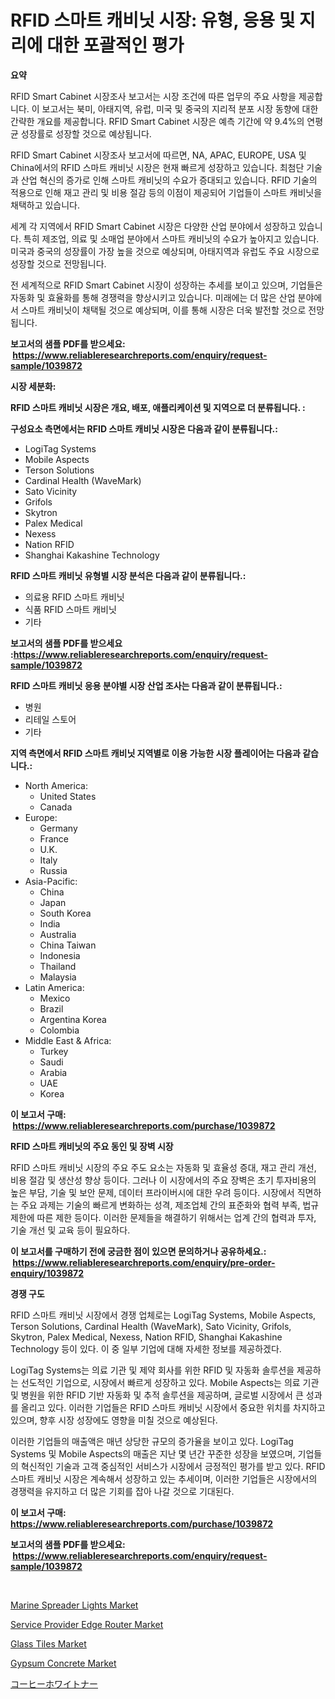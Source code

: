 <p><h1>RFID 스마트 캐비닛 시장: 유형, 응용 및 지리에 대한 포괄적인 평가</h1></p><p><strong>요약</strong></p>
<p><p>RFID Smart Cabinet 시장조사 보고서는 시장 조건에 따른 업무의 주요 사항을 제공합니다. 이 보고서는 북미, 아태지역, 유럽, 미국 및 중국의 지리적 분포 시장 동향에 대한 간략한 개요를 제공합니다. RFID Smart Cabinet 시장은 예측 기간에 약 9.4%의 연평균 성장률로 성장할 것으로 예상됩니다.</p><p>RFID Smart Cabinet 시장조사 보고서에 따르면, NA, APAC, EUROPE, USA 및 China에서의 RFID 스마트 캐비닛 시장은 현재 빠르게 성장하고 있습니다. 최첨단 기술과 산업 혁신의 증가로 인해 스마트 캐비닛의 수요가 증대되고 있습니다. RFID 기술의 적용으로 인해 재고 관리 및 비용 절감 등의 이점이 제공되어 기업들이 스마트 캐비닛을 채택하고 있습니다.</p><p>세계 각 지역에서 RFID Smart Cabinet 시장은 다양한 산업 분야에서 성장하고 있습니다. 특히 제조업, 의료 및 소매업 분야에서 스마트 캐비닛의 수요가 높아지고 있습니다. 미국과 중국의 성장률이 가장 높을 것으로 예상되며, 아태지역과 유럽도 주요 시장으로 성장할 것으로 전망됩니다.</p><p>전 세계적으로 RFID Smart Cabinet 시장이 성장하는 추세를 보이고 있으며, 기업들은 자동화 및 효율화를 통해 경쟁력을 향상시키고 있습니다. 미래에는 더 많은 산업 분야에서 스마트 캐비닛이 채택될 것으로 예상되며, 이를 통해 시장은 더욱 발전할 것으로 전망됩니다.</p></p>
<p><strong>보고서의 샘플 PDF를 받으세요: &nbsp;<a href="https://www.reliableresearchreports.com/enquiry/request-sample/1039872">https://www.reliableresearchreports.com/enquiry/request-sample/1039872</a></strong></p>
<p><strong>시장 세분화:</strong></p>
<p><strong> RFID 스마트 캐비닛 시장은 개요, 배포, 애플리케이션 및 지역으로 더 분류됩니다. :</strong></p>
<p><strong>구성요소 측면에서는 RFID 스마트 캐비닛 시장은 다음과 같이 분류됩니다.:</strong></p>
<p><ul><li>LogiTag Systems</li><li>Mobile Aspects</li><li>Terson Solutions</li><li>Cardinal Health (WaveMark)</li><li>Sato Vicinity</li><li>Grifols</li><li>Skytron</li><li>Palex Medical</li><li>Nexess</li><li>Nation RFID</li><li>Shanghai Kakashine Technology</li></ul></p>
<p><strong> RFID 스마트 캐비닛 유형별 시장 분석은 다음과 같이 분류됩니다.:</strong></p>
<p><ul><li>의료용 RFID 스마트 캐비닛</li><li>식품 RFID 스마트 캐비닛</li><li>기타</li></ul></p>
<p><strong>보고서의 샘플 PDF를 받으세요 :<a href="https://www.reliableresearchreports.com/enquiry/request-sample/1039872">https://www.reliableresearchreports.com/enquiry/request-sample/1039872</a></strong></p>
<p><strong> RFID 스마트 캐비닛 응용 분야별 시장 산업 조사는 다음과 같이 분류됩니다.:</strong></p>
<p><ul><li>병원</li><li>리테일 스토어</li><li>기타</li></ul></p>
<p><strong>지역 측면에서 RFID 스마트 캐비닛 지역별로 이용 가능한 시장 플레이어는 다음과 같습니다.:</strong></p>
<p><ul>
    <li>
        North America:
        <ul>
            <li>United States</li>
            <li>Canada</li>
        </ul>
    </li>
    <li>
        Europe:
        <ul>
            <li>Germany</li>
            <li>France</li>
            <li>U.K.</li>
            <li>Italy</li>
            <li>Russia</li>
        </ul>
    </li>
    <li>
        Asia-Pacific:
        <ul>
            <li>China</li>
            <li>Japan</li>
            <li>South Korea</li>
            <li>India</li>
            <li>Australia</li>
            <li>China Taiwan</li>
            <li>Indonesia</li>
            <li>Thailand</li>
            <li>Malaysia</li>
        </ul>
    </li>
    <li>
        Latin America:
        <ul>
            <li>Mexico</li>
            <li>Brazil</li>
            <li>Argentina Korea</li>
            <li>Colombia</li>
        </ul>
    </li>
    <li>
        Middle East & Africa:
        <ul>
            <li>Turkey</li>
            <li>Saudi</li>
            <li>Arabia</li>
            <li>UAE</li>
            <li>Korea</li>
        </ul>
    </li>
    </ul></p>
<p><strong>이 보고서 구매: &nbsp;<a href="https://www.reliableresearchreports.com/purchase/1039872">https://www.reliableresearchreports.com/purchase/1039872</a></strong></p>
<p><strong>RFID 스마트 캐비닛의 주요 동인 및 장벽 시장</strong></p>
<p><p>RFID 스마트 캐비닛 시장의 주요 주도 요소는 자동화 및 효율성 증대, 재고 관리 개선, 비용 절감 및 생산성 향상 등이다. 그러나 이 시장에서의 주요 장벽은 초기 투자비용의 높은 부담, 기술 및 보안 문제, 데이터 프라이버시에 대한 우려 등이다. 시장에서 직면하는 주요 과제는 기술의 빠르게 변화하는 성격, 제조업체 간의 표준화와 협력 부족, 법규 제한에 따른 제한 등이다. 이러한 문제들을 해결하기 위해서는 업계 간의 협력과 투자, 기술 개선 및 교육 등이 필요하다.</p></p>
<p><strong>이 보고서를 구매하기 전에 궁금한 점이 있으면 문의하거나 공유하세요.: &nbsp;<a href="https://www.reliableresearchreports.com/enquiry/pre-order-enquiry/1039872">https://www.reliableresearchreports.com/enquiry/pre-order-enquiry/1039872</a></strong></p>
<p><strong>경쟁 구도</strong></p>
<p><p>RFID 스마트 캐비닛 시장에서 경쟁 업체로는 LogiTag Systems, Mobile Aspects, Terson Solutions, Cardinal Health (WaveMark), Sato Vicinity, Grifols, Skytron, Palex Medical, Nexess, Nation RFID, Shanghai Kakashine Technology 등이 있다. 이 중 일부 기업에 대해 자세한 정보를 제공하겠다.</p><p>LogiTag Systems는 의료 기관 및 제약 회사를 위한 RFID 및 자동화 솔루션을 제공하는 선도적인 기업으로, 시장에서 빠르게 성장하고 있다. Mobile Aspects는 의료 기관 및 병원을 위한 RFID 기반 자동화 및 추적 솔루션을 제공하며, 글로벌 시장에서 큰 성과를 올리고 있다. 이러한 기업들은 RFID 스마트 캐비닛 시장에서 중요한 위치를 차지하고 있으며, 향후 시장 성장에도 영향을 미칠 것으로 예상된다.</p><p>이러한 기업들의 매출액은 매년 상당한 규모의 증가율을 보이고 있다. LogiTag Systems 및 Mobile Aspects의 매출은 지난 몇 년간 꾸준한 성장을 보였으며, 기업들의 혁신적인 기술과 고객 중심적인 서비스가 시장에서 긍정적인 평가를 받고 있다. RFID 스마트 캐비닛 시장은 계속해서 성장하고 있는 추세이며, 이러한 기업들은 시장에서의 경쟁력을 유지하고 더 많은 기회를 잡아 나갈 것으로 기대된다.</p></p>
<p><strong>이 보고서 구매: &nbsp; <a href="https://www.reliableresearchreports.com/purchase/1039872">https://www.reliableresearchreports.com/purchase/1039872</a></strong></p>
<p><strong>보고서의 샘플 PDF를 받으세요: &nbsp;<a href="https://www.reliableresearchreports.com/enquiry/request-sample/1039872">https://www.reliableresearchreports.com/enquiry/request-sample/1039872</a></strong><strong></strong></p>
<p>&nbsp;</p>
<p><p><a href="https://view.publitas.com/reportprime-1/marine-spreader-lights-market-challenges-opportunities-and-growth-drivers-and-major-market-players-forecasted-for-period-from-2023-2030/">Marine Spreader Lights Market</a></p><p><a href="https://issuu.com/reportprime-2/docs/service-provider-edge-router-market-size-2030.pptx">Service Provider Edge Router Market</a></p><p><a href="https://github.com/ashepherd82/Market-Research-Report-List-3/blob/main/glass-tiles-market.md">Glass Tiles Market</a></p><p><a href="https://github.com/irfadac/Market-Research-Report-List-2/blob/main/gypsum-concrete-market.md">Gypsum Concrete Market</a></p><p><a href="https://github.com/ycmtqqhvk3273/Market-Research-Report-List-1/blob/main/5734829190595.md">コーヒーホワイトナー</a></p></p>